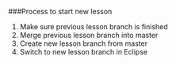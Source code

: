 ###Process to start new lesson

1. Make sure previous lesson branch is finished
2. Merge previous lesson branch into master
3. Create new lesson branch from master
4. Switch to new lesson branch in Eclipse
